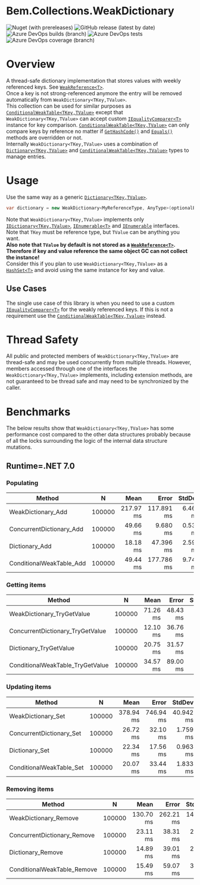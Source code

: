 # Bem.Collections.WeakDictionary
![Nuget (with prereleases)](https://img.shields.io/nuget/v/Bem.Collections.WeakDictionary)
![GitHub release (latest by date)](https://img.shields.io/github/v/release/bemobolo/Bem.Collections.WeakDictionary)
![Azure DevOps builds (branch)](https://img.shields.io/azure-devops/build/dbalogh/Bem.Collections.WeakDictionary/17/main)
![Azure DevOps tests](http://bemobolo.ddns.net/azure-devops/tests/dbalogh/Bem.Collections.WeakDictionary/17/main?compact_message)
![Azure DevOps coverage (branch)](http://bemobolo.ddns.net/azure-devops/coverage/dbalogh/Bem.Collections.WeakDictionary/17/main)
# Overview
A thread-safe dictionary implementation that stores values with weekly referenced keys. See [`WeakReference<T>`](https://learn.microsoft.com/en-us/dotnet/api/system.weakreference-1).  
Once a key is not strong-referenced anymore the entry will be removed automatically from `WeakDictionary<TKey,TValue>`.  
This collection can be used for similar purposes as [`ConditionalWeakTable<TKey,TValue>`](https://learn.microsoft.com/en-us/dotnet/api/system.runtime.compilerservices.conditionalweaktable-2) except that `WeakDictionary<TKey,TValue>` can accept custom [`IEqualityComparer<T>`](https://learn.microsoft.com/en-us/dotnet/api/system.collections.generic.iequalitycomparer-1) instance for key comparison. [`ConditionalWeakTable<TKey,TValue>`](https://learn.microsoft.com/en-us/dotnet/api/system.runtime.compilerservices.conditionalweaktable-2) can only compare keys by reference no matter if [`GetHashCode()`](https://learn.microsoft.com/en-us/dotnet/api/system.object.gethashcode) and [`Equals()`](https://learn.microsoft.com/en-us/dotnet/api/system.object.equals) methods are overridden or not.  
Internally `WeakDictionary<TKey,TValue>` uses a combination of [`Dictionary<TKey,TValue>`](https://learn.microsoft.com/en-us/dotnet/api/system.collections.generic.dictionary-2) and [`ConditionalWeakTable<TKey,TValue>`](https://learn.microsoft.com/en-us/dotnet/api/system.runtime.compilerservices.conditionalweaktable-2) types to manage entries.
# Usage
Use the same way as a generic [`Dictionary<TKey,TValue>`](https://learn.microsoft.com/en-us/dotnet/api/system.collections.generic.dictionary-2).  

```csharp
var dictionary = new WeakDictionary<MyReferenceType, AnyType>(optionalEqualityComparer);
```
Note that `WeakDictionary<TKey,TValue>` implements only [`IDictionary<TKey,TValue>`](https://learn.microsoft.com/en-us/dotnet/api/system.collections.generic), [`IEnumerable<T>`](https://learn.microsoft.com/en-us/dotnet/api/system.collections.generic.ienumerable-1) and [`IEnumerable`](https://learn.microsoft.com/en-us/dotnet/api/system.collections.ienumerable) interfaces.  
Note that `TKey` must be reference type, but `TValue` can be anything you want.  
**Also note that `TValue` by default is not stored as a [`WeakReference<T>`](https://learn.microsoft.com/en-us/dotnet/api/system.weakreference-1). Therefore if key and value reference the same object GC can not collect the instance!**  
Consider this if you plan to use `WeakDictionary<TKey,TValue>` as a [`HashSet<T>`](https://learn.microsoft.com/en-us/dotnet/api/system.collections.generic.hashset-1) and avoid using the same instance for key and value.  
## Use Cases
The single use case of this library is when you need to use a custom [`IEqualityComparer<T>`](https://learn.microsoft.com/en-us/dotnet/api/system.collections.generic.iequalitycomparer-1) for the weakly referenced keys. If this is not a requirement use the [`ConditionalWeakTable<TKey,Tvalue>`](https://learn.microsoft.com/en-us/dotnet/api/system.runtime.compilerservices.conditionalweaktable-2) instead.
# Thread Safety
All public and protected members of `WeakDictionary<TKey,TValue>` are thread-safe and may be used concurrently from multiple threads. However, members accessed through one of the interfaces the `WeakDictionary<TKey,TValue>` implements, including extension methods, are not guaranteed to be thread safe and may need to be synchronized by the caller.  

# Benchmarks
The below results show that `WeakDictionary<TKey,TValue>` has some performance cost compared to the other data structures probably because of all the locks surrounding the logic of the internal data structure mutations.


## Runtime=.NET 7.0
### Populating
|                   Method |      N |      Mean |      Error |   StdDev | Ratio | RatioSD |
|------------------------- |------- |----------:|-----------:|---------:|------:|--------:|
|       WeakDictionary_Add | 100000 | 217.97 ms | 117.891 ms | 6.462 ms |  4.56 |    1.12 |
| ConcurrentDictionary_Add | 100000 |  49.66 ms |   9.680 ms | 0.531 ms |  1.04 |    0.24 |
|           Dictionary_Add | 100000 |  18.18 ms |  47.396 ms | 2.598 ms |  0.37 |    0.07 |
| ConditionalWeakTable_Add | 100000 |  49.44 ms | 177.786 ms | 9.745 ms |  1.00 |    0.00 |
### Getting items
|                           Method |      N |     Mean |    Error |   StdDev | Ratio | RatioSD |
|--------------------------------- |------- |---------:|---------:|---------:|------:|--------:|
|       WeakDictionary_TryGetValue | 100000 | 71.26 ms | 48.43 ms | 2.655 ms |  2.09 |    0.27 |
| ConcurrentDictionary_TryGetValue | 100000 | 12.10 ms | 36.76 ms | 2.015 ms |  0.35 |    0.04 |
|           Dictionary_TryGetValue | 100000 | 20.75 ms | 31.57 ms | 1.730 ms |  0.61 |    0.09 |
| ConditionalWeakTable_TryGetValue | 100000 | 34.57 ms | 89.00 ms | 4.879 ms |  1.00 |    0.00 |
### Updating items
|                   Method |      N |      Mean |     Error |    StdDev | Ratio | RatioSD |
|------------------------- |------- |----------:|----------:|----------:|------:|--------:|
|       WeakDictionary_Set | 100000 | 378.94 ms | 746.94 ms | 40.942 ms | 18.87 |    0.79 |
| ConcurrentDictionary_Set | 100000 |  26.72 ms |  32.10 ms |  1.759 ms |  1.33 |    0.04 |
|           Dictionary_Set | 100000 |  22.34 ms |  17.56 ms |  0.963 ms |  1.12 |    0.14 |
| ConditionalWeakTable_Set | 100000 |  20.07 ms |  33.44 ms |  1.833 ms |  1.00 |    0.00 |
### Removing items
|                      Method |      N |      Mean |     Error |    StdDev | Ratio | RatioSD |
|---------------------------- |------- |----------:|----------:|----------:|------:|--------:|
|       WeakDictionary_Remove | 100000 | 130.70 ms | 262.21 ms | 14.373 ms |  8.85 |    3.03 |
| ConcurrentDictionary_Remove | 100000 |  23.11 ms |  38.31 ms |  2.100 ms |  1.53 |    0.26 |
|           Dictionary_Remove | 100000 |  14.89 ms |  39.01 ms |  2.138 ms |  0.99 |    0.22 |
| ConditionalWeakTable_Remove | 100000 |  15.49 ms |  59.07 ms |  3.238 ms |  1.00 |    0.00 |
